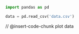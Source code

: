 ```python exec
import pandas as pd

data = pd.read_csv('data.csv')
```

// @insert-code-chunk plot data
